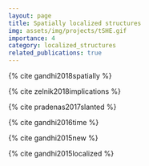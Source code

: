 ```yaml
---
layout: page
title: Spatially localized structures
img: assets/img/projects/tSHE.gif
importance: 4
category: localized_structures
related_publications: true
---
```


{% cite gandhi2018spatially %}

{% cite zelnik2018implications %}

{% cite pradenas2017slanted %}

{% cite gandhi2016time %}

{% cite gandhi2015new %}

{% cite gandhi2015localized %}


